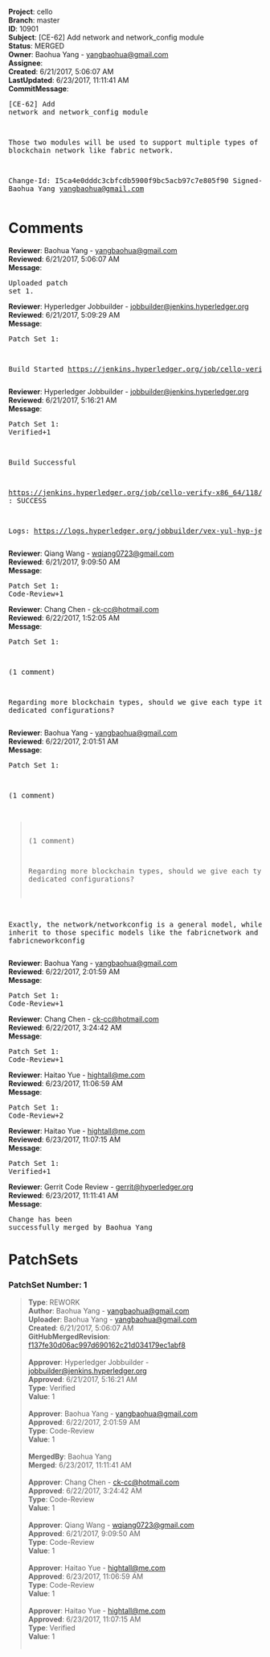 <strong>Project</strong>: cello<br><strong>Branch</strong>: master<br><strong>ID</strong>: 10901<br><strong>Subject</strong>: [CE-62] Add network and network_config module<br><strong>Status</strong>: MERGED<br><strong>Owner</strong>: Baohua Yang - yangbaohua@gmail.com<br><strong>Assignee</strong>:<br><strong>Created</strong>: 6/21/2017, 5:06:07 AM<br><strong>LastUpdated</strong>: 6/23/2017, 11:11:41 AM<br><strong>CommitMessage</strong>:<br><pre>[CE-62] Add network and network_config module

Those two modules will be used to support multiple types of blockchain
network like fabric network.

Change-Id: I5ca4e0dddc3cbfcdb5900f9bc5acb97c7e805f90
Signed-off-by: Baohua Yang <yangbaohua@gmail.com>
</pre><h1>Comments</h1><strong>Reviewer</strong>: Baohua Yang - yangbaohua@gmail.com<br><strong>Reviewed</strong>: 6/21/2017, 5:06:07 AM<br><strong>Message</strong>: <pre>Uploaded patch set 1.</pre><strong>Reviewer</strong>: Hyperledger Jobbuilder - jobbuilder@jenkins.hyperledger.org<br><strong>Reviewed</strong>: 6/21/2017, 5:09:29 AM<br><strong>Message</strong>: <pre>Patch Set 1:

Build Started https://jenkins.hyperledger.org/job/cello-verify-x86_64/118/</pre><strong>Reviewer</strong>: Hyperledger Jobbuilder - jobbuilder@jenkins.hyperledger.org<br><strong>Reviewed</strong>: 6/21/2017, 5:16:21 AM<br><strong>Message</strong>: <pre>Patch Set 1: Verified+1

Build Successful 

https://jenkins.hyperledger.org/job/cello-verify-x86_64/118/ : SUCCESS

Logs: https://logs.hyperledger.org/jobbuilder/vex-yul-hyp-jenkins-1/cello-verify-x86_64/118</pre><strong>Reviewer</strong>: Qiang Wang - wqiang0723@gmail.com<br><strong>Reviewed</strong>: 6/21/2017, 9:09:50 AM<br><strong>Message</strong>: <pre>Patch Set 1: Code-Review+1</pre><strong>Reviewer</strong>: Chang Chen - ck-cc@hotmail.com<br><strong>Reviewed</strong>: 6/22/2017, 1:52:05 AM<br><strong>Message</strong>: <pre>Patch Set 1:

(1 comment)

Regarding more blockchain types, should we give each type its dedicated configurations?</pre><strong>Reviewer</strong>: Baohua Yang - yangbaohua@gmail.com<br><strong>Reviewed</strong>: 6/22/2017, 2:01:51 AM<br><strong>Message</strong>: <pre>Patch Set 1:

(1 comment)

> (1 comment)
 > 
 > Regarding more blockchain types, should we give each type its
 > dedicated configurations?

Exactly, the network/networkconfig is a general model, while we inherit to those specific models like the fabricnetwork and fabricneworkconfig</pre><strong>Reviewer</strong>: Baohua Yang - yangbaohua@gmail.com<br><strong>Reviewed</strong>: 6/22/2017, 2:01:59 AM<br><strong>Message</strong>: <pre>Patch Set 1: Code-Review+1</pre><strong>Reviewer</strong>: Chang Chen - ck-cc@hotmail.com<br><strong>Reviewed</strong>: 6/22/2017, 3:24:42 AM<br><strong>Message</strong>: <pre>Patch Set 1: Code-Review+1</pre><strong>Reviewer</strong>: Haitao Yue - hightall@me.com<br><strong>Reviewed</strong>: 6/23/2017, 11:06:59 AM<br><strong>Message</strong>: <pre>Patch Set 1: Code-Review+2</pre><strong>Reviewer</strong>: Haitao Yue - hightall@me.com<br><strong>Reviewed</strong>: 6/23/2017, 11:07:15 AM<br><strong>Message</strong>: <pre>Patch Set 1: Verified+1</pre><strong>Reviewer</strong>: Gerrit Code Review - gerrit@hyperledger.org<br><strong>Reviewed</strong>: 6/23/2017, 11:11:41 AM<br><strong>Message</strong>: <pre>Change has been successfully merged by Baohua Yang</pre><h1>PatchSets</h1><h3>PatchSet Number: 1</h3><blockquote><strong>Type</strong>: REWORK<br><strong>Author</strong>: Baohua Yang - yangbaohua@gmail.com<br><strong>Uploader</strong>: Baohua Yang - yangbaohua@gmail.com<br><strong>Created</strong>: 6/21/2017, 5:06:07 AM<br><strong>GitHubMergedRevision</strong>: [f137fe30d06ac997d690162c21d034179ec1abf8](https://github.com/hyperledger/cello/commit/f137fe30d06ac997d690162c21d034179ec1abf8)<br><br><strong>Approver</strong>: Hyperledger Jobbuilder - jobbuilder@jenkins.hyperledger.org<br><strong>Approved</strong>: 6/21/2017, 5:16:21 AM<br><strong>Type</strong>: Verified<br><strong>Value</strong>: 1<br><br><strong>Approver</strong>: Baohua Yang - yangbaohua@gmail.com<br><strong>Approved</strong>: 6/22/2017, 2:01:59 AM<br><strong>Type</strong>: Code-Review<br><strong>Value</strong>: 1<br><br><strong>MergedBy</strong>: Baohua Yang<br><strong>Merged</strong>: 6/23/2017, 11:11:41 AM<br><br><strong>Approver</strong>: Chang Chen - ck-cc@hotmail.com<br><strong>Approved</strong>: 6/22/2017, 3:24:42 AM<br><strong>Type</strong>: Code-Review<br><strong>Value</strong>: 1<br><br><strong>Approver</strong>: Qiang Wang - wqiang0723@gmail.com<br><strong>Approved</strong>: 6/21/2017, 9:09:50 AM<br><strong>Type</strong>: Code-Review<br><strong>Value</strong>: 1<br><br><strong>Approver</strong>: Haitao Yue - hightall@me.com<br><strong>Approved</strong>: 6/23/2017, 11:06:59 AM<br><strong>Type</strong>: Code-Review<br><strong>Value</strong>: 1<br><br><strong>Approver</strong>: Haitao Yue - hightall@me.com<br><strong>Approved</strong>: 6/23/2017, 11:07:15 AM<br><strong>Type</strong>: Verified<br><strong>Value</strong>: 1<br><br></blockquote>